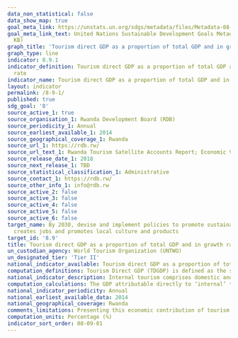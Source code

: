 ```yaml
---
data_non_statistical: false
data_show_map: true
goal_meta_link: https://unstats.un.org/sdgs/metadata/files/Metadata-08-09-01.pdf
goal_meta_link_text: United Nations Sustainable Development Goals Metadata (PDF 526
  KB)
graph_title: 'Tourism direct GDP as a proportion of total GDP and in growth rate'
graph_type: line
indicator: 8.9.1
indicator_definition: Tourism direct GDP as a proportion of total GDP and in growth
  rate
indicator_name: Tourism direct GDP as a proportion of total GDP and in growth rate
layout: indicator
permalink: /8-9-1/
published: true
sdg_goal: '8'
source_active_1: true
source_organisation_1: Rwanda Development Board (RDB)
source_periodicity_1: Annual
source_earliest_available_1: 2014
source_geographical_coverage_1: Rwanda
source_url_1: https://rdb.rw/
source_url_text_1: Rwanda Tourism Satellite Accounts Report; Economic Value Addition of Tourism 
source_release_date_1: 2018
source_next_release_1: TBD
source_statistical_classification_1: Administrative
source_contact_1: https://rdb.rw/  
source_other_info_1: info@rdb.rw 
source_active_2: false
source_active_3: false
source_active_4: false
source_active_5: false
source_active_6: false
target_name: By 2030, devise and implement policies to promote sustainable tourism that
  creates jobs and promotes local culture and products
target_id: '8.9'
title: Tourism direct GDP as a proportion of total GDP and in growth rate
un_custodian_agency: World Tourism Organization (UNTWO)
un_designated_tier: 'Tier II'
national_indicator_available: Tourism direct GDP as a proportion of total GDP and in growth rate
computation_definitions: Tourism Direct GDP (TDGDP) is defined as the sum of value added of tourism and other activities generated by internal tourism demand and net tax on products included in value of tourism costs by purchase prices.
national_indicator_description: Internal tourism comprises domestic and inbound tourism. Domestic tourism comprises activities of a resident visitor within the country of reference either as part of a domestic tourism trip or part of outbound tourism trip. Inbound tourism comprise the activities of a non-resident visitor within the country of refernce.
computation_calculations: The GDP attributable directly to ‘internal’ tourism consumption is measured as the sum of the part of gross value added (at basic prices) generated by all industries in response to internal tourism consumption plus the amount of net taxes on products and imports included within the value of this expenditure at purchaser’s prices.
national_indicator_periodicity: Annual
national_earliest_available_data: 2014
national_geographical_coverage: Rwanda
comments_limitations: Presenting this economic contribution of tourism as a share of GDP shows the relative size of the tourism sector in the economy. However, Tourism GDP measures only direct effect of tourism consumption (and these are only internal), not entire tourism demands. It does not consider indirect and induced tourism effects.
computation_units: Percentage (%)
indicator_sort_order: 08-09-01
---
```

